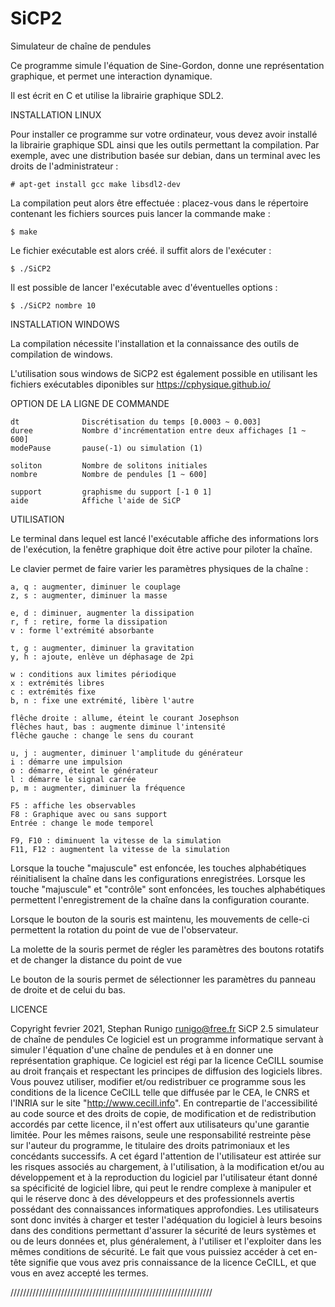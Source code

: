 # SiCP2
Simulateur de chaîne de pendules

Ce programme simule l'équation de Sine-Gordon,
 donne une représentation graphique, 
 et permet une interaction dynamique.

Il est écrit en C et utilise la librairie graphique SDL2.


INSTALLATION LINUX

Pour installer ce programme sur votre ordinateur, vous devez avoir
installé la librairie graphique SDL ainsi que les outils permettant
la compilation. Par exemple, avec une distribution basée sur debian, dans un terminal avec les
droits de l'administrateur :

	# apt-get install gcc make libsdl2-dev

La compilation peut alors être effectuée : placez-vous dans le répertoire contenant les fichiers sources puis lancer la commande make :

	$ make

Le fichier exécutable est alors créé. il suffit alors de l'exécuter :

	$ ./SiCP2

Il est possible de lancer l'exécutable avec d'éventuelles options :

	$ ./SiCP2 nombre 10


INSTALLATION WINDOWS

La compilation nécessite l'installation et la connaissance des outils de compilation de windows.

L'utilisation sous windows de SiCP2 est également possible en utilisant les fichiers exécutables diponibles sur https://cphysique.github.io/


OPTION DE LA LIGNE DE COMMANDE


	dt				Discrétisation du temps [0.0003 ~ 0.003]
	duree			Nombre d'incrémentation entre deux affichages [1 ~ 600]
	modePause		pause(-1) ou simulation (1)

	soliton			Nombre de solitons initiales
	nombre			Nombre de pendules [1 ~ 600]

	support			graphisme du support [-1 0 1]
	aide			Affiche l'aide de SiCP

UTILISATION

Le terminal dans lequel est lancé l'exécutable affiche des informations
lors de l'exécution, la fenêtre graphique doit être active pour piloter
la chaîne.

Le clavier permet de faire varier les paramètres physiques de la chaîne :

	a, q : augmenter, diminuer le couplage
	z, s : augmenter, diminuer la masse

	e, d : diminuer, augmenter la dissipation
	r, f : retire, forme la dissipation
	v : forme l'extrémité absorbante

	t, g : augmenter, diminuer la gravitation
	y, h : ajoute, enlève un déphasage de 2pi

	w : conditions aux limites périodique
	x : extrémités libres
	c : extrémités fixe
	b, n : fixe une extrémité, libère l'autre

	flêche droite : allume, éteint le courant Josephson
	flêches haut, bas : augmente diminue l'intensité
	flêche gauche : change le sens du courant

	u, j : augmenter, diminuer l'amplitude du générateur
	i : démarre une impulsion
	o : démarre, éteint le générateur
	l : démarre le signal carrée
	p, m : augmenter, diminuer la fréquence

	F5 : affiche les observables
	F8 : Graphique avec ou sans support
	Entrée : change le mode temporel

	F9, F10 : diminuent la vitesse de la simulation
	F11, F12 : augmentent la vitesse de la simulation

Lorsque la touche "majuscule" est enfoncée, les touches alphabétiques réinitialisent la chaîne dans les configurations enregistrées. Lorsque les touche "majuscule" et "contrôle" sont enfoncées, les touches alphabétiques permettent l'enregistrement de la chaîne dans la configuration courante.

Lorsque le bouton de la souris est maintenu, les mouvements de celle-ci
permettent la rotation du point de vue de l'observateur.

La molette de la souris permet de régler les paramètres des boutons rotatifs
 et de changer la distance du point de vue

Le bouton de la souris permet de sélectionner les paramètres du panneau de droite
 et de celui du bas.

LICENCE

Copyright fevrier 2021, Stephan Runigo
runigo@free.fr
SiCP 2.5 simulateur de chaîne de pendules
Ce logiciel est un programme informatique servant à simuler l'équation
d'une chaîne de pendules et à en donner une représentation graphique.
Ce logiciel est régi par la licence CeCILL soumise au droit français et
respectant les principes de diffusion des logiciels libres. Vous pouvez
utiliser, modifier et/ou redistribuer ce programme sous les conditions
de la licence CeCILL telle que diffusée par le CEA, le CNRS et l'INRIA
sur le site "http://www.cecill.info".
En contrepartie de l'accessibilité au code source et des droits de copie,
de modification et de redistribution accordés par cette licence, il n'est
offert aux utilisateurs qu'une garantie limitée. Pour les mêmes raisons,
seule une responsabilité restreinte pèse sur l'auteur du programme, le
titulaire des droits patrimoniaux et les concédants successifs.
A cet égard l'attention de l'utilisateur est attirée sur les risques
associés au chargement, à l'utilisation, à la modification et/ou au
développement et à la reproduction du logiciel par l'utilisateur étant
donné sa spécificité de logiciel libre, qui peut le rendre complexe à
manipuler et qui le réserve donc à des développeurs et des professionnels
avertis possédant des connaissances informatiques approfondies. Les
utilisateurs sont donc invités à charger et tester l'adéquation du
logiciel à leurs besoins dans des conditions permettant d'assurer la
sécurité de leurs systèmes et ou de leurs données et, plus généralement,
à l'utiliser et l'exploiter dans les mêmes conditions de sécurité.
Le fait que vous puissiez accéder à cet en-tête signifie que vous avez
pris connaissance de la licence CeCILL, et que vous en avez accepté les
termes.

////////////////////////////////////////////////////////////////
